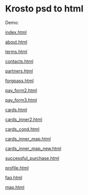 Krosto psd to html
=======
Demo:

[index.html](index.html)

[about.html](about.html)

[terms.html](terms.html)

[contacts.html](contacts.html)

[partners.html](partners.html)

[forgpass.html](forgpass.html)

[pay_form2.html](pay_form2.html)

[pay_form3.html](pay_form3.html)

[cards.html](cards.html)

[cards_inner2.html](cards_inner2.html)

[cards_cond.html](cards_cond.html)

[cards_inner_map.html](cards_inner_map.html)

[cards_inner_map_new.html](cards_inner_map_new.html)

[successful_purchase.html](successful_purchase.html)

[profile.html](profile.html)

[faq.html](faq.html)

[map.html](map.html)

